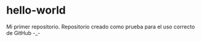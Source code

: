 # hello-world
Mi primer repositorio.
Repositorio creado como prueba para el uso correcto de GitHub -_-
